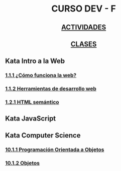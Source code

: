 <h1 align="center"><strong>CURSO DEV - F</strong></h1>

<h2 align="center"><a href="./CLASES/ACTIVIDADES.md">ACTIVIDADES</a></h2>

<h2 align="center"><a href="./CLASES/CLASES.md">CLASES</a></h2>

<h2>Kata Intro a la Web</h2>

<h3><a href="./LECTURAS/Kata_1/1_1_1.md">1.1.1 ¿Cómo funciona la web?</a></h3>

<h3><a href="./LECTURAS/Kata_1/1_1_2.md">1.1.2 Herramientas de desarrollo web</a></h3>

<h3><a href="./LECTURAS/Kata_1/1_2_1.md">1.2.1 HTML semántico</a></h3>

<h2>Kata JavaScript</h2>

<h2>Kata Computer Science</h2>

<h3><a href="./LECTURAS/Kata_3/10_1_1.md">10.1.1 Programación Orientada a Objetos</a></h3>

<h3><a href="./LECTURAS/Kata_3/10_1_2.md">10.1.2 Objetos</a></h3>